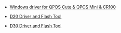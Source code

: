 - [Windows driver for QPOS Cute & QPOS Mini & CR100](https://drive.google.com/file/d/1xNbvd55bUugjuLYi8g9s8y8gllaaNgqP/view?usp=sharing)

- [D20 Driver and Flash Tool](https://drive.google.com/file/d/1kUJ6ogwRVoonHoVYLRUjR_CJ64kRV1gT/view?usp=sharing)

- [D30 Driver and Flash Tool](https://drive.google.com/file/d/1IrW9qq8Yu5cGfhV29DmaYKZ4HZw7b7Sb/view?usp=sharing)